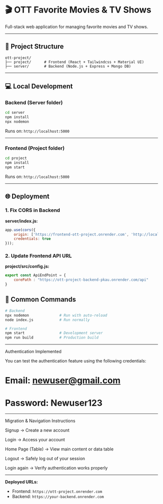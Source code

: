 # 🎬 OTT Favorite Movies & TV Shows

Full-stack web application for managing favorite movies and TV shows.

---

## 📁 Project Structure

```
ott-project/
├── project/      # Frontend (React + Tailwindcss + Material UI)
├── server/       # Backend (Node.js + Express + Mongo DB)
```

---

## 💻 Local Development

### Backend (Server folder)

```bash
cd server
npm install
npx nodemon
```
 

Runs on: `http://localhost:5000`

---

### Frontend (Project folder)

```bash
cd project
npm install
npm start
```

Runs on: `http://localhost:5000`

---

## 🌐 Deployment

### 1. Fix CORS in Backend

**server/index.js:**
```javascript
app.use(cors({
    origin: ['https://frontend-ott-project.onrender.com', 'http://localhost:3000'],
    credentials: true
}));
```

### 2. Update Frontend API URL

**project/src/config.js:**
```javascript
export const ApiEndPoint = {
    corePath : "https://ott-project-backend-pkau.onrender.com/api"
}

```


## 📝 Common Commands

```bash
# Backend
npx nodemon              # Run with auto-reload
node index.js            # Run normally

# Frontend
npm start                # Development server
npm run build            # Production build
```

---

Authentication Implemented

You can test the authentication feature using the following credentials:

# Email: newuser@gmail.com
# Password: Newuser123

---

 Migration & Navigation Instructions

Signup → Create a new account

Login → Access your account

Home Page (Table) → View main content or data table

Logout → Safely log out of your session

Login again → Verify authentication works properly

---


**Deployed URLs:**
- Frontend: `https://ott-project.onrender.com`
- Backend: `https://your-backend.onrender.com`
